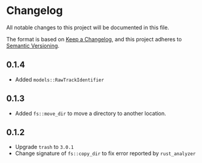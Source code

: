 # Changelog

All notable changes to this project will be documented in this file.

The format is based on [Keep a Changelog](https://keepachangelog.com/en/1.0.0/),
and this project adheres to [Semantic Versioning](https://semver.org/spec/v2.0.0.html).

## 0.1.4

- Added `models::RawTrackIdentifier`

## 0.1.3

- Added `fs::move_dir` to move a directory to another location.

## 0.1.2

- Upgrade `trash` to `3.0.1`
- Change signature of `fs::copy_dir` to fix error reported by `rust_analyzer`
